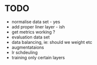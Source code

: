 # TODO

- normalise data set - yes
- add proper liner layer - ish
- get metrics working ?
- evaluation data set
- data balancing, ie: should we weight etc
- augmentataions
- lr schdeuling
- training only certain layers
 
